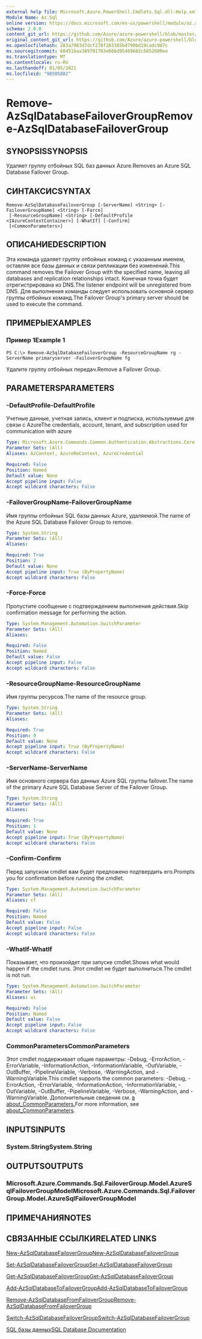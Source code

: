 ```yaml
---
external help file: Microsoft.Azure.PowerShell.Cmdlets.Sql.dll-Help.xml
Module Name: Az.Sql
online version: https://docs.microsoft.com/en-us/powershell/module/az.sql/remove-azsqldatabasefailovergroup
schema: 2.0.0
content_git_url: https://github.com/Azure/azure-powershell/blob/master/src/Sql/Sql/help/Remove-AzSqlDatabaseFailoverGroup.md
original_content_git_url: https://github.com/Azure/azure-powershell/blob/master/src/Sql/Sql/help/Remove-AzSqlDatabaseFailoverGroup.md
ms.openlocfilehash: 283a7963d7dcf278f203385bd790bd19cadc9d7c
ms.sourcegitcommit: 68451baa389791703e666d95469602c5652609ee
ms.translationtype: MT
ms.contentlocale: ru-RU
ms.lasthandoff: 01/05/2021
ms.locfileid: "98505882"
---
```

# <span data-ttu-id="93985-101">Remove-AzSqlDatabaseFailoverGroup</span><span class="sxs-lookup"><span data-stu-id="93985-101">Remove-AzSqlDatabaseFailoverGroup</span></span>

## <span data-ttu-id="93985-102">SYNOPSIS</span><span class="sxs-lookup"><span data-stu-id="93985-102">SYNOPSIS</span></span>
<span data-ttu-id="93985-103">Удаляет группу отбойных SQL баз данных Azure.</span><span class="sxs-lookup"><span data-stu-id="93985-103">Removes an Azure SQL Database Failover Group.</span></span>

## <span data-ttu-id="93985-104">СИНТАКСИС</span><span class="sxs-lookup"><span data-stu-id="93985-104">SYNTAX</span></span>

```
Remove-AzSqlDatabaseFailoverGroup [-ServerName] <String> [-FailoverGroupName] <String> [-Force]
 [-ResourceGroupName] <String> [-DefaultProfile <IAzureContextContainer>] [-WhatIf] [-Confirm]
 [<CommonParameters>]
```

## <span data-ttu-id="93985-105">ОПИСАНИЕ</span><span class="sxs-lookup"><span data-stu-id="93985-105">DESCRIPTION</span></span>
<span data-ttu-id="93985-106">Эта команда удаляет группу отбойных команд с указанным именем, оставляя все базы данных и связи репликации без изменений.</span><span class="sxs-lookup"><span data-stu-id="93985-106">This command removes the Failover Group with the specified name, leaving all databases and replication relationships intact.</span></span> <span data-ttu-id="93985-107">Конечная точка будет отрегистрирована из DNS.</span><span class="sxs-lookup"><span data-stu-id="93985-107">The listener endpoint will be unregistered from DNS.</span></span>
<span data-ttu-id="93985-108">Для выполнения команды следует использовать основной сервер группы отбойных команд.</span><span class="sxs-lookup"><span data-stu-id="93985-108">The Failover Group's primary server should be used to execute the command.</span></span>

## <span data-ttu-id="93985-109">ПРИМЕРЫ</span><span class="sxs-lookup"><span data-stu-id="93985-109">EXAMPLES</span></span>

### <span data-ttu-id="93985-110">Пример 1</span><span class="sxs-lookup"><span data-stu-id="93985-110">Example 1</span></span>
```
PS C:\> Remove-AzSqlDatabaseFailoverGroup -ResourceGroupName rg -ServerName primaryserver -FailoverGroupName fg
```

<span data-ttu-id="93985-111">Удалите группу отбойных передач.</span><span class="sxs-lookup"><span data-stu-id="93985-111">Remove a Failover Group.</span></span>

## <span data-ttu-id="93985-112">PARAMETERS</span><span class="sxs-lookup"><span data-stu-id="93985-112">PARAMETERS</span></span>

### <span data-ttu-id="93985-113">-DefaultProfile</span><span class="sxs-lookup"><span data-stu-id="93985-113">-DefaultProfile</span></span>
<span data-ttu-id="93985-114">Учетные данные, учетная запись, клиент и подписка, используемые для связи с Azure</span><span class="sxs-lookup"><span data-stu-id="93985-114">The credentials, account, tenant, and subscription used for communication with azure</span></span>

```yaml
Type: Microsoft.Azure.Commands.Common.Authentication.Abstractions.Core.IAzureContextContainer
Parameter Sets: (All)
Aliases: AzContext, AzureRmContext, AzureCredential

Required: False
Position: Named
Default value: None
Accept pipeline input: False
Accept wildcard characters: False
```

### <span data-ttu-id="93985-115">-FailoverGroupName</span><span class="sxs-lookup"><span data-stu-id="93985-115">-FailoverGroupName</span></span>
<span data-ttu-id="93985-116">Имя группы отбойных SQL базы данных Azure, удаляемой.</span><span class="sxs-lookup"><span data-stu-id="93985-116">The name of the Azure SQL Database Failover Group to remove.</span></span>

```yaml
Type: System.String
Parameter Sets: (All)
Aliases:

Required: True
Position: 2
Default value: None
Accept pipeline input: True (ByPropertyName)
Accept wildcard characters: False
```

### <span data-ttu-id="93985-117">-Force</span><span class="sxs-lookup"><span data-stu-id="93985-117">-Force</span></span>
<span data-ttu-id="93985-118">Пропустите сообщение с подтверждением выполнения действия.</span><span class="sxs-lookup"><span data-stu-id="93985-118">Skip confirmation message for performing the action.</span></span>

```yaml
Type: System.Management.Automation.SwitchParameter
Parameter Sets: (All)
Aliases:

Required: False
Position: Named
Default value: False
Accept pipeline input: False
Accept wildcard characters: False
```

### <span data-ttu-id="93985-119">-ResourceGroupName</span><span class="sxs-lookup"><span data-stu-id="93985-119">-ResourceGroupName</span></span>
<span data-ttu-id="93985-120">Имя группы ресурсов.</span><span class="sxs-lookup"><span data-stu-id="93985-120">The name of the resource group.</span></span>

```yaml
Type: System.String
Parameter Sets: (All)
Aliases:

Required: True
Position: 0
Default value: None
Accept pipeline input: True (ByPropertyName)
Accept wildcard characters: False
```

### <span data-ttu-id="93985-121">-ServerName</span><span class="sxs-lookup"><span data-stu-id="93985-121">-ServerName</span></span>
<span data-ttu-id="93985-122">Имя основного сервера баз данных Azure SQL группы failover.</span><span class="sxs-lookup"><span data-stu-id="93985-122">The name of the primary Azure SQL Database Server of the Failover Group.</span></span>

```yaml
Type: System.String
Parameter Sets: (All)
Aliases:

Required: True
Position: 1
Default value: None
Accept pipeline input: True (ByPropertyName)
Accept wildcard characters: False
```

### <span data-ttu-id="93985-123">-Confirm</span><span class="sxs-lookup"><span data-stu-id="93985-123">-Confirm</span></span>
<span data-ttu-id="93985-124">Перед запуском cmdlet вам будет предложено подтвердить его.</span><span class="sxs-lookup"><span data-stu-id="93985-124">Prompts you for confirmation before running the cmdlet.</span></span>

```yaml
Type: System.Management.Automation.SwitchParameter
Parameter Sets: (All)
Aliases: cf

Required: False
Position: Named
Default value: False
Accept pipeline input: False
Accept wildcard characters: False
```

### <span data-ttu-id="93985-125">-WhatIf</span><span class="sxs-lookup"><span data-stu-id="93985-125">-WhatIf</span></span>
<span data-ttu-id="93985-126">Показывает, что произойдет при запуске cmdlet.</span><span class="sxs-lookup"><span data-stu-id="93985-126">Shows what would happen if the cmdlet runs.</span></span>
<span data-ttu-id="93985-127">Этот cmdlet не будет выполниться.</span><span class="sxs-lookup"><span data-stu-id="93985-127">The cmdlet is not run.</span></span>

```yaml
Type: System.Management.Automation.SwitchParameter
Parameter Sets: (All)
Aliases: wi

Required: False
Position: Named
Default value: False
Accept pipeline input: False
Accept wildcard characters: False
```

### <span data-ttu-id="93985-128">CommonParameters</span><span class="sxs-lookup"><span data-stu-id="93985-128">CommonParameters</span></span>
<span data-ttu-id="93985-129">Этот cmdlet поддерживает общие параметры: -Debug, -ErrorAction, -ErrorVariable, -InformationAction, -InformationVariable, -OutVariable, -OutBuffer, -PipelineVariable, -Verbose, -WarningAction, and -WarningVariable.</span><span class="sxs-lookup"><span data-stu-id="93985-129">This cmdlet supports the common parameters: -Debug, -ErrorAction, -ErrorVariable, -InformationAction, -InformationVariable, -OutVariable, -OutBuffer, -PipelineVariable, -Verbose, -WarningAction, and -WarningVariable.</span></span> <span data-ttu-id="93985-130">Дополнительные сведения см. [в about_CommonParameters.](http://go.microsoft.com/fwlink/?LinkID=113216)</span><span class="sxs-lookup"><span data-stu-id="93985-130">For more information, see [about_CommonParameters](http://go.microsoft.com/fwlink/?LinkID=113216).</span></span>

## <span data-ttu-id="93985-131">INPUTS</span><span class="sxs-lookup"><span data-stu-id="93985-131">INPUTS</span></span>

### <span data-ttu-id="93985-132">System.String</span><span class="sxs-lookup"><span data-stu-id="93985-132">System.String</span></span>

## <span data-ttu-id="93985-133">OUTPUTS</span><span class="sxs-lookup"><span data-stu-id="93985-133">OUTPUTS</span></span>

### <span data-ttu-id="93985-134">Microsoft.Azure.Commands.Sql.FailoverGroup.Model.AzureSqlFailoverGroupModel</span><span class="sxs-lookup"><span data-stu-id="93985-134">Microsoft.Azure.Commands.Sql.FailoverGroup.Model.AzureSqlFailoverGroupModel</span></span>

## <span data-ttu-id="93985-135">ПРИМЕЧАНИЯ</span><span class="sxs-lookup"><span data-stu-id="93985-135">NOTES</span></span>

## <span data-ttu-id="93985-136">СВЯЗАННЫЕ ССЫЛКИ</span><span class="sxs-lookup"><span data-stu-id="93985-136">RELATED LINKS</span></span>

[<span data-ttu-id="93985-137">New-AzSqlDatabaseFailoverGroup</span><span class="sxs-lookup"><span data-stu-id="93985-137">New-AzSqlDatabaseFailoverGroup</span></span>](./New-AzSqlDatabaseFailoverGroup.md)

[<span data-ttu-id="93985-138">Set-AzSqlDatabaseFailoverGroup</span><span class="sxs-lookup"><span data-stu-id="93985-138">Set-AzSqlDatabaseFailoverGroup</span></span>](./Set-AzSqlDatabaseFailoverGroup.md)

[<span data-ttu-id="93985-139">Get-AzSqlDatabaseFailoverGroup</span><span class="sxs-lookup"><span data-stu-id="93985-139">Get-AzSqlDatabaseFailoverGroup</span></span>](./Get-AzSqlDatabaseFailoverGroup.md)

[<span data-ttu-id="93985-140">Add-AzSqlDatabaseToFailoverGroup</span><span class="sxs-lookup"><span data-stu-id="93985-140">Add-AzSqlDatabaseToFailoverGroup</span></span>](./Add-AzSqlDatabaseToFailoverGroup.md)

[<span data-ttu-id="93985-141">Remove-AzSqlDatabaseFromFailoverGroup</span><span class="sxs-lookup"><span data-stu-id="93985-141">Remove-AzSqlDatabaseFromFailoverGroup</span></span>](./Remove-AzSqlDatabaseFromFailoverGroup.md)

[<span data-ttu-id="93985-142">Switch-AzSqlDatabaseFailoverGroup</span><span class="sxs-lookup"><span data-stu-id="93985-142">Switch-AzSqlDatabaseFailoverGroup</span></span>](./Switch-AzSqlDatabaseFailoverGroup.md)

[<span data-ttu-id="93985-143">SQL базы данных</span><span class="sxs-lookup"><span data-stu-id="93985-143">SQL Database Documentation</span></span>](https://docs.microsoft.com/azure/sql-database/)
